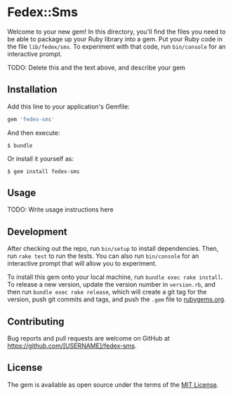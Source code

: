# Fedex::Sms

Welcome to your new gem! In this directory, you'll find the files you need to be able to package up your Ruby library into a gem. Put your Ruby code in the file `lib/fedex/sms`. To experiment with that code, run `bin/console` for an interactive prompt.

TODO: Delete this and the text above, and describe your gem

## Installation

Add this line to your application's Gemfile:

```ruby
gem 'fedex-sms'
```

And then execute:

    $ bundle

Or install it yourself as:

    $ gem install fedex-sms

## Usage

TODO: Write usage instructions here

## Development

After checking out the repo, run `bin/setup` to install dependencies. Then, run `rake test` to run the tests. You can also run `bin/console` for an interactive prompt that will allow you to experiment.

To install this gem onto your local machine, run `bundle exec rake install`. To release a new version, update the version number in `version.rb`, and then run `bundle exec rake release`, which will create a git tag for the version, push git commits and tags, and push the `.gem` file to [rubygems.org](https://rubygems.org).

## Contributing

Bug reports and pull requests are welcome on GitHub at https://github.com/[USERNAME]/fedex-sms.


## License

The gem is available as open source under the terms of the [MIT License](http://opensource.org/licenses/MIT).


